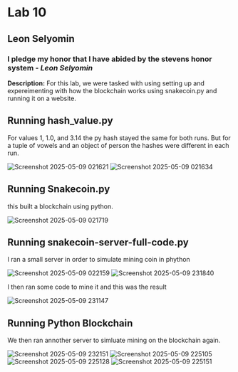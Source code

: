 # **Lab 10**
## Leon Selyomin
### I pledge my honor that I have abided by the stevens honor system - *Leon Selyomin*

**Description:** For this lab, we were tasked with using setting up and expereimenting with how the blockchain works using snakecoin.py and running it on a website.

Running hash_value.py
--
For values 1, 1.0, and 3.14 the py hash stayed the same for both runs. But for a tuple of vowels and an object of person the hashes were different in each run.

![Screenshot 2025-05-09 021621](https://github.com/user-attachments/assets/e9be196e-a325-4a07-9a39-38be04efeb1b)
![Screenshot 2025-05-09 021634](https://github.com/user-attachments/assets/d6490852-0712-44aa-a386-0d3d83e27fed)

Running Snakecoin.py
--
this built  a blockchain using python.

![Screenshot 2025-05-09 021719](https://github.com/user-attachments/assets/2438b862-96e0-4432-bb03-96553347d3b5)

Running snakecoin-server-full-code.py
--
I ran a small server in order to simulate mining coin in phython

![Screenshot 2025-05-09 022159](https://github.com/user-attachments/assets/eebdbda1-4cbb-4a74-a51a-64c3a61fd7fb)
![Screenshot 2025-05-09 231840](https://github.com/user-attachments/assets/55182264-9bf8-4f0f-b6f8-4d671630b3be)

I then ran some code to mine it and this was the result

![Screenshot 2025-05-09 231147](https://github.com/user-attachments/assets/3296cb4f-a82e-46f2-b852-6e35926819ac)

Running Python Blockchain
--
We then ran annother server to simluate mining on the blockchain again.

![Screenshot 2025-05-09 232151](https://github.com/user-attachments/assets/6cf0dc8e-0e9e-4254-91e0-4d882706e5fd)
![Screenshot 2025-05-09 225105](https://github.com/user-attachments/assets/b59c882f-807b-47bb-a26a-b69c46e395ef)
![Screenshot 2025-05-09 225128](https://github.com/user-attachments/assets/a6a00b13-7015-4498-bb25-d27411e0cef6)
![Screenshot 2025-05-09 225151](https://github.com/user-attachments/assets/21fe0560-f4bc-44da-86c0-d230e863dbef)


